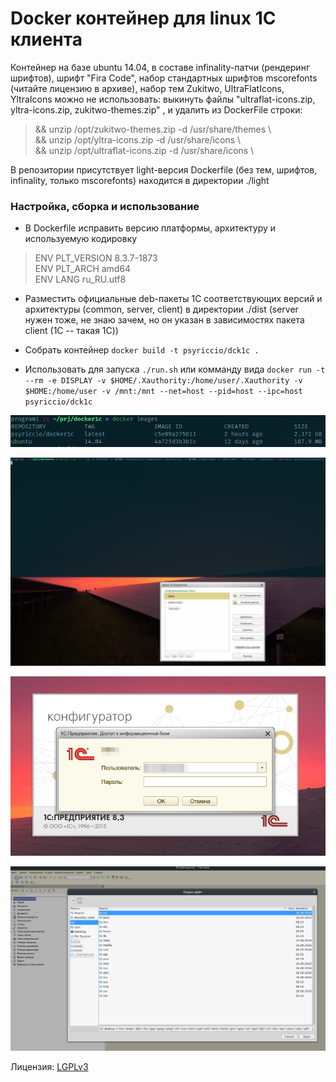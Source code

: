 # Docker контейнер для linux 1С клиента

Контейнер на базе ubuntu 14.04, в составе infinality-патчи (рендеринг шрифтов),
шрифт "Fira Code", набор стандартных шрифтов mscorefonts (читайте лицензию в архиве),
набор тем Zukitwo, UltraFlatIcons, YltraIcons
можно не использовать: выкинуть файлы "ultraflat-icons.zip, yltra-icons.zip, zukitwo-themes.zip" ,
и удалить из DockerFile строки:
<blockquote>
  <p>
  && unzip /opt/zukitwo-themes.zip -d /usr/share/themes \ <br>
  && unzip /opt/yltra-icons.zip -d /usr/share/icons \ <br>
  && unzip /opt/ultraflat-icons.zip -d /usr/share/icons \ <br>
  </p>
</blockquote>

В репозитории присутствует light-версия Dockerfile (без тем, шрифтов, infinality, только mscorefonts)
находится в директории ./light

### Настройка, сборка и использование

* В Dockerfile исправить версию платформы, архитектуру и используемую кодировку
<blockquote>
  ENV PLT_VERSION 8.3.7-1873 <br>
  ENV PLT_ARCH amd64 <br>
  ENV LANG ru_RU.utf8 <br>
</blockquote>

* Разместить официальные deb-пакеты 1С соответствующих версий и архитектуры (common, server, client) в директории ./dist (server нужен тоже, не знаю зачем, но он указан в зависимостях пакета client (1С -- такая 1С))

* Собрать контейнер `docker build -t psyriccio/dck1c .`

* Использовать для запуска `./run.sh` или комманду вида
`docker run -t --rm -e DISPLAY -v $HOME/.Xauthority:/home/user/.Xauthority -v $HOME:/home/user -v /mnt:/mnt --net=host --pid=host --ipc=host psyriccio/dck1c`

![imlst.png](./screenshots/imglst.png)

![shot01.png](./screenshots/shot01.png)

![shot02.png](./screenshots/shot02.png)

![shot03.png](./screenshots/shot03.png)

Лицензия: [LGPLv3](./LICENSE.TXT)
